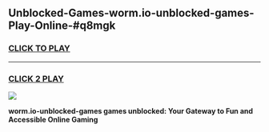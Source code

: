 
## Unblocked-Games-worm.io-unblocked-games-Play-Online-#q8mgk
<h3>
<a href="https://premium.freeplayer.one?title=worm.io-unblocked-games&ref=27F">CLICK TO PLAY</a></h3>
<hr>

<h3>
<a href="https://premium.freeplayer.one?title=worm.io-unblocked-games&ref=27F">CLICK 2 PLAY</a>
  
</h3>

<a href="https://premium.freeplayer.one?title=worm.io-unblocked-games&ref=27F"><img src="https://clearcache.store/games.png"></a>


**worm.io-unblocked-games games unblocked: Your Gateway to Fun and Accessible Online Gaming**
